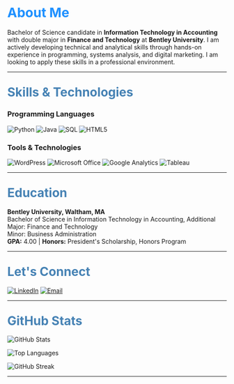 # <span style="color:#1E90FF; font-size: 30px; font-weight: bold;">About Me</span>
Bachelor of Science candidate in **Information Technology in Accounting** with double major in **Finance and Technology** at **Bentley University**. I am actively developing technical and analytical skills through hands-on experience in programming, systems analysis, and digital marketing. I am looking to apply these skills in a professional environment.

---

## <span style="color:#4682B4; font-size: 28px; font-weight: bold;">Skills & Technologies</span>

### Programming Languages
![Python](https://img.shields.io/badge/Python-3670A0?style=for-the-badge&logo=python&logoColor=white) ![Java](https://img.shields.io/badge/Java-007396?style=for-the-badge&logo=java&logoColor=white) ![SQL](https://img.shields.io/badge/SQL-CC2927?style=for-the-badge&logo=Microsoft%20SQL%20Server&logoColor=white) ![HTML5](https://img.shields.io/badge/HTML5-E34F26?style=for-the-badge&logo=html5&logoColor=white)

### Tools & Technologies
![WordPress](https://img.shields.io/badge/WordPress-21759B?style=for-the-badge&logo=wordpress&logoColor=white) ![Microsoft Office](https://img.shields.io/badge/Microsoft%20Office-D83B01?style=for-the-badge&logo=microsoft-office&logoColor=white) ![Google Analytics](https://img.shields.io/badge/Google%20Analytics-E37400?style=for-the-badge&logo=google-analytics&logoColor=white) ![Tableau](https://img.shields.io/badge/Tableau-E97627?style=for-the-badge&logo=tableau&logoColor=white)


---
## <span style="color:#4682B4; font-size: 28px; font-weight: bold;">Education</span>
**Bentley University, Waltham, MA**  
  Bachelor of Science in Information Technology in Accounting, Additional Major: Finance and Technology  
  Minor: Business Administration  
  **GPA:** 4.00  | **Honors:** President's Scholarship, Honors Program
  
---

## <span style="color:#4682B4; font-size: 28px; font-weight: bold;">Let's Connect</span>
[![LinkedIn](https://img.shields.io/badge/LinkedIn-0077B5?style=for-the-badge&logo=linkedin&logoColor=white)](your-linkedin-url) [![Email](https://img.shields.io/badge/Email-D14836?style=for-the-badge&logo=gmail&logoColor=white)](mailto:chrischatz21@gmail.com)

---

## <span style="color:#4682B4; font-size: 28px; font-weight: bold;">GitHub Stats</span>

![GitHub Stats](https://github-readme-stats.vercel.app/api?username=ChChatz&show_icons=true&theme=radical)

![Top Languages](https://github-readme-stats.vercel.app/api/top-langs/?username=ChChatz&layout=compact&theme=radical)

![GitHub Streak](https://github-readme-streak-stats.herokuapp.com/?user=ChChatz&theme=radical)

---


